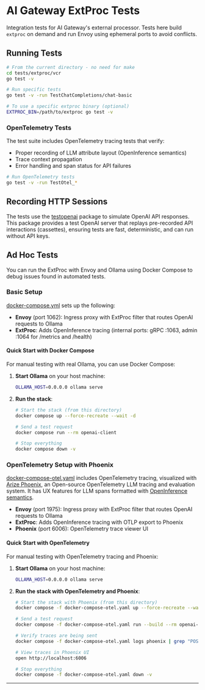 # AI Gateway ExtProc Tests

Integration tests for AI Gateway's external processor. Tests here build
`extproc` on demand and run Envoy using ephemeral ports to avoid conflicts.

## Running Tests

```bash
# From the current directory - no need for make
cd tests/extproc/vcr
go test -v

# Run specific tests
go test -v -run TestChatCompletions/chat-basic

# To use a specific extproc binary (optional)
EXTPROC_BIN=/path/to/extproc go test -v
```

### OpenTelemetry Tests

The test suite includes OpenTelemetry tracing tests that verify:

- Proper recording of LLM attribute layout (OpenInference semantics)
- Trace context propagation
- Error handling and span status for API failures

```bash
# Run OpenTelemetry tests
go test -v -run TestOtel_*
```

## Recording HTTP Sessions

The tests use the [testopenai](../../internal/testopenai) package to
simulate OpenAI API responses. This package provides a test OpenAI server that
replays pre-recorded API interactions (cassettes), ensuring tests are fast,
deterministic, and can run without API keys.

## Ad Hoc Tests

You can run the ExtProc with Envoy and Ollama using Docker Compose to debug
issues found in automated tests.

### Basic Setup

[docker-compose.yml](docker-compose.yaml) sets up the following:

- **Envoy** (port 1062): Ingress proxy with ExtProc filter that routes OpenAI requests to Ollama
- **ExtProc**: Adds OpenInference tracing (internal ports: gRPC :1063, admin :1064 for /metrics and /health)

#### Quick Start with Docker Compose

For manual testing with real Ollama, you can use Docker Compose:

1. **Start Ollama** on your host machine:

   ```bash
   OLLAMA_HOST=0.0.0.0 ollama serve
   ```

2. **Run the stack**:

   ```bash
   # Start the stack (from this directory)
   docker compose up --force-recreate --wait -d

   # Send a test request
   docker compose run --rm openai-client

   # Stop everything
   docker compose down -v
   ```

### OpenTelemetry Setup with Phoenix

[docker-compose-otel.yaml](docker-compose-otel.yaml) includes OpenTelemetry tracing,
visualized with [Arize Phoenix](https://phoenix.arize.com), an Open-source
OpenTelemetry LLM tracing and evaluation system. It has UX features for LLM
spans formatted with [OpenInference semantics][openinference].

- **Envoy** (port 1975): Ingress proxy with ExtProc filter that routes OpenAI requests to Ollama
- **ExtProc**: Adds OpenInference tracing with OTLP export to Phoenix
- **Phoenix** (port 6006): OpenTelemetry trace viewer UI

#### Quick Start with OpenTelemetry

For manual testing with OpenTelemetry tracing and Phoenix:

1. **Start Ollama** on your host machine:
   ```bash
   OLLAMA_HOST=0.0.0.0 ollama serve
   ```

2. **Run the stack with OpenTelemetry and Phoenix**:
   ```bash
   # Start the stack with Phoenix (from this directory)
   docker compose -f docker-compose-otel.yaml up --force-recreate --wait -d

   # Send a test request
   docker compose -f docker-compose-otel.yaml run --build --rm openai-client

   # Verify traces are being sent
   docker compose -f docker-compose-otel.yaml logs phoenix | grep "POST /v1/traces"

   # View traces in Phoenix UI
   open http://localhost:6006

   # Stop everything
   docker compose -f docker-compose-otel.yaml down -v
   ```

---
[openinference]: https://github.com/Arize-ai/openinference/tree/main/spec
